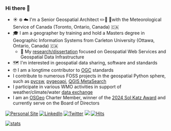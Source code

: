 ### Hi there 👋


- ☀️ ❄️ ☁️  I'm a Senior Geospatial Architect ✏️📏 📐with the Meteorological Service of Canada (Toronto, Ontario, Canada) 🇨🇦
- 🎓 I am a geographer by training and hold a Masters degree in Geographic Information Systems from Carleton University (Ottawa, Ontario, Canada) 🇨🇦
  - 🏫 My [research/dissertation](https://kralidis.ca/gis/masters/thesis) focused on Geospatial Web Services and Geospatial Data Infrastructure 
- 🗺️ I'm interested in geospatial data sharing, software and standards
- 🤓 I am a longtime contributor to [OGC](https://ogc.org) standards
- I contribute to numerous FOSS projects in the geospatial Python sphere, such as [pycsw](https://pycsw.org), [pygeoapi](https://pygeoapi.io), [QGIS MetaSearch](https://docs.qgis.org/latest/en/docs/user_manual/plugins/core_plugins/plugins_metasearch.html)
- I participate in various WMO activities in support of weather/climate/water [data exchange](https://community.wmo.int/activity-areas/wis/wis2-implementation)
- I am an [OSGeo](https://osgeo.org) Charter Member, winner of the [2024 Sol Katz Award](https://www.osgeo.org/foundation-news/tom-kralidis-receives-the-2024-sol-katz-award) and currently serve on the Board of Directors



[![Personal Site](https://img.shields.io/badge/Personal%20Site-grey?logo=github&style=flat-square&link=https://kralidis.ca)](https://kralidis.ca)
[![LinkedIn](https://img.shields.io/badge/LinkedIn-0077B5?logo=linkedin&logoColor=white&style=flat-square&link=https://www.linkedin.com/in/tomkralidis)](https://www.linkedin.com/in/tomkralidis)
[![Twitter](https://img.shields.io/badge/twitter-%231DA1F2.svg?logo=twitter&logoColor=white&style=flat-square&link=https://twitter.com/tomkralidis)](https://twitter.com/tomkralidis)
<a rel="me" href="https://noc.social/@tomkralidis"><img src="https://img.shields.io/mastodon/follow/109308105930670990?domain=https%3A%2F%2Fnoc.social&style=social"/></a>
[![Hits](https://hits.seeyoufarm.com/api/count/incr/badge.svg?url=https%3A%2F%2Fgithub.com%2Ftomkralidis&count_bg=%2379C83D&title_bg=%23555555&title=hits&edge_flat=true)](https://github.com/tomkralidis)


[![stats](https://github-readme-stats.vercel.app/api?username=tomkralidis&theme=vue&show_icons=true&hide_border=true)](https://github.com/tomkralidis)
